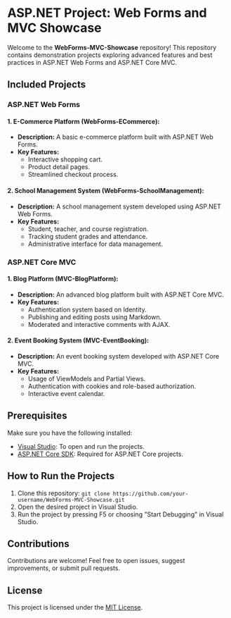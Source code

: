 # ASP.NET Project: Web Forms and MVC Showcase

Welcome to the **WebForms-MVC-Showcase** repository! This repository contains demonstration projects exploring advanced features and best practices in ASP.NET Web Forms and ASP.NET Core MVC.

## Included Projects

### ASP.NET Web Forms

#### 1. **E-Commerce Platform (WebForms-ECommerce):**
   - **Description:** A basic e-commerce platform built with ASP.NET Web Forms.
   - **Key Features:**
     - Interactive shopping cart.
     - Product detail pages.
     - Streamlined checkout process.

#### 2. **School Management System (WebForms-SchoolManagement):**
   - **Description:** A school management system developed using ASP.NET Web Forms.
   - **Key Features:**
     - Student, teacher, and course registration.
     - Tracking student grades and attendance.
     - Administrative interface for data management.

### ASP.NET Core MVC

#### 1. **Blog Platform (MVC-BlogPlatform):**
   - **Description:** An advanced blog platform built with ASP.NET Core MVC.
   - **Key Features:**
     - Authentication system based on Identity.
     - Publishing and editing posts using Markdown.
     - Moderated and interactive comments with AJAX.

#### 2. **Event Booking System (MVC-EventBooking):**
   - **Description:** An event booking system developed with ASP.NET Core MVC.
   - **Key Features:**
     - Usage of ViewModels and Partial Views.
     - Authentication with cookies and role-based authorization.
     - Interactive event calendar.

## Prerequisites

Make sure you have the following installed:

- [Visual Studio](https://visualstudio.microsoft.com/): To open and run the projects.
- [ASP.NET Core SDK](https://dotnet.microsoft.com/download): Required for ASP.NET Core projects.

## How to Run the Projects

1. Clone this repository: `git clone https://github.com/your-username/WebForms-MVC-Showcase.git`
2. Open the desired project in Visual Studio.
3. Run the project by pressing F5 or choosing "Start Debugging" in Visual Studio.

## Contributions

Contributions are welcome! Feel free to open issues, suggest improvements, or submit pull requests.

## License

This project is licensed under the [MIT License](LICENSE).
